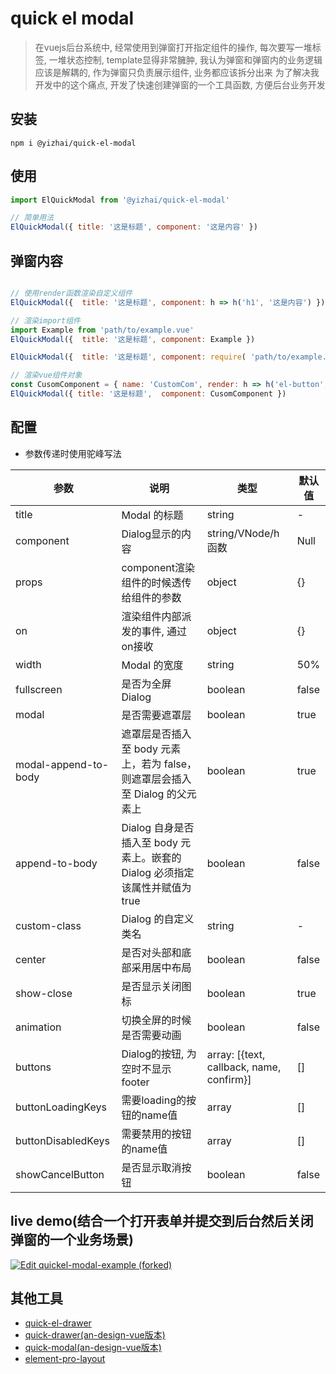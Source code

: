 # quick el modal

> 在vuejs后台系统中, 经常使用到弹窗打开指定组件的操作, 每次要写一堆标签, 一堆状态控制, template显得非常臃肿, 我认为弹窗和弹窗内的业务逻辑应该是解耦的, 作为弹窗只负责展示组件, 业务都应该拆分出来
> 为了解决我开发中的这个痛点, 开发了快速创建弹窗的一个工具函数, 方便后台业务开发

## 安装
```
npm i @yizhai/quick-el-modal
```

## 使用
```javascript
import ElQuickModal from '@yizhai/quick-el-modal'

// 简单用法
ElQuickModal({ title: '这是标题', component: '这是内容' })
```

## 弹窗内容
```javascript

// 使用render函数渲染自定义组件
ElQuickModal({  title: '这是标题', component: h => h('h1', '这是内容') })

// 渲染import组件
import Example from 'path/to/example.vue'
ElQuickModal({  title: '这是标题', component: Example })

ElQuickModal({  title: '这是标题', component: require( 'path/to/example.vue').default })

// 渲染vue组件对象
const CusomComponent = { name: 'CustomCom', render: h => h('el-button', 'el button!') }
ElQuickModal({ title: '这是标题',  component: CusomComponent })

```


## 配置
- 参数传递时使用驼峰写法

|  参数 | 说明  | 类型 |  默认值
|  ----  | ----  | ----  | ----  |
| title  | Modal 的标题 | string | - |
| component  | Dialog显示的内容 | string/VNode/h函数 | Null |
| props  | component渲染组件的时候透传给组件的参数 | object | {} |
| on  | 渲染组件内部派发的事件, 通过on接收 | object | {} |
| width  | Modal 的宽度 | string | 50% |
| fullscreen  | 是否为全屏 Dialog | boolean | false |
| modal  | 是否需要遮罩层 | boolean | true |
| modal-append-to-body  | 遮罩层是否插入至 body 元素上，若为 false，则遮罩层会插入至 Dialog 的父元素上 | boolean | true |
| append-to-body  | Dialog 自身是否插入至 body 元素上。嵌套的 Dialog 必须指定该属性并赋值为 true | boolean | false |
| custom-class  | Dialog 的自定义类名 | string | - |
| center  | 是否对头部和底部采用居中布局 | boolean | false |
| show-close  | 是否显示关闭图标 | boolean | true |
| animation  | 切换全屏的时候是否需要动画 | boolean | false |
| buttons  | Dialog的按钮, 为空时不显示footer | array: [{text, callback, name, confirm}] | [] |
| buttonLoadingKeys  | 需要loading的按钮的name值 | array | [] |
| buttonDisabledKeys  | 需要禁用的按钮的name值 | array | [] |
| showCancelButton | 是否显示取消按钮 | boolean| false |


## live demo(结合一个打开表单并提交到后台然后关闭弹窗的一个业务场景)
[![Edit quickel-modal-example (forked)](https://codesandbox.io/static/img/play-codesandbox.svg)](https://codesandbox.io/s/quickel-modal-example-forked-59h7kp?fontsize=14&hidenavigation=1&theme=dark)


## 其他工具
- [quick-el-drawer](https://github.com/imaxing/quick-el-drawer)
- [quick-drawer(an-design-vue版本)](https://github.com/imaxing/quick-drawer)
- [quick-modal(an-design-vue版本)](https://github.com/imaxing/quick-modal)
- [element-pro-layout](https://github.com/imaxing/element-pro-layout)